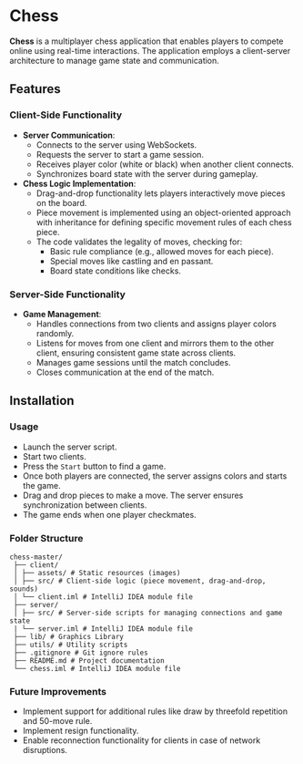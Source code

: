 # Chess

**Chess** is a multiplayer chess application that enables players to compete online using real-time interactions. The application employs a client-server architecture to manage game state and communication. 

## Features

### Client-Side Functionality
- **Server Communication**:
  - Connects to the server using WebSockets.
  - Requests the server to start a game session.
  - Receives player color (white or black) when another client connects.
  - Synchronizes board state with the server during gameplay.
- **Chess Logic Implementation**:
  - Drag-and-drop functionality lets players interactively move pieces on the board.
  - Piece movement is implemented using an object-oriented approach with inheritance for defining specific movement rules of each chess piece.
  - The code validates the legality of moves, checking for:
    - Basic rule compliance (e.g., allowed moves for each piece).
    - Special moves like castling and en passant.
    - Board state conditions like checks.

### Server-Side Functionality
- **Game Management**:
  - Handles connections from two clients and assigns player colors randomly.
  - Listens for moves from one client and mirrors them to the other client, ensuring consistent game state across clients.
  - Manages game sessions until the match concludes.
  - Closes communication at the end of the match.

## Installation

### Usage
 - Launch the server script.
 - Start two clients.
 - Press the `Start` button to find a game.
 - Once both players are connected, the server assigns colors and starts the game.
 - Drag and drop pieces to make a move. The server ensures synchronization between clients.
 - The game ends when one player checkmates.

### Folder Structure
```
chess-master/
 ├── client/
 │ ├── assets/ # Static resources (images)
 │ ├── src/ # Client-side logic (piece movement, drag-and-drop, sounds)
 │ └── client.iml # IntelliJ IDEA module file
 ├── server/
 │ ├── src/ # Server-side scripts for managing connections and game state
 | └── server.iml # IntelliJ IDEA module file
 ├── lib/ # Graphics Library
 ├── utils/ # Utility scripts
 ├── .gitignore # Git ignore rules
 ├── README.md # Project documentation
 └── chess.iml # IntelliJ IDEA module file
```

### Future Improvements
 - Implement support for additional rules like draw by threefold repetition and 50-move rule.
 - Implement resign functionality.
 - Enable reconnection functionality for clients in case of network disruptions.
